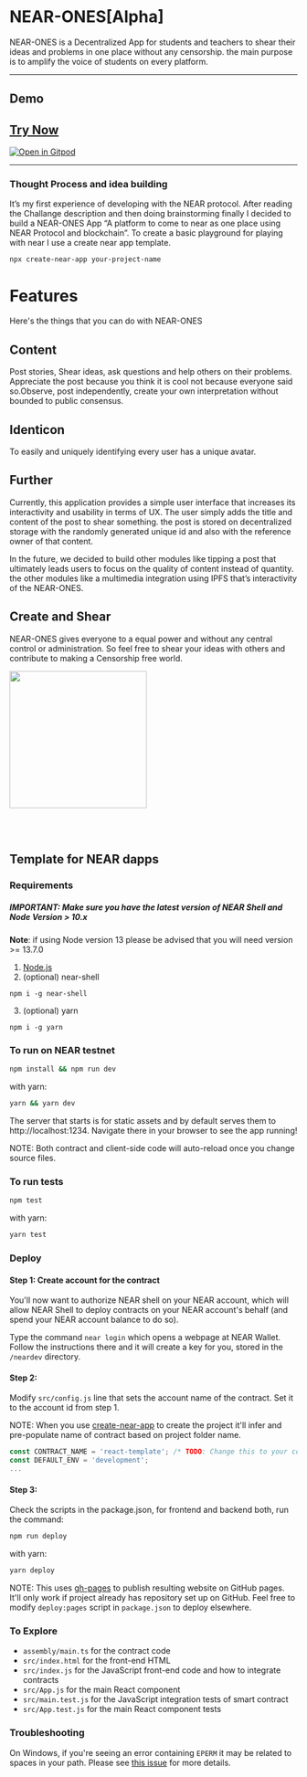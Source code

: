 
# NEAR-ONES[Alpha]
NEAR-ONES is a Decentralized App for students and teachers to shear their ideas and problems in one place without any censorship.
the main purpose is to amplify the voice of students on every platform.

---
## Demo
[Try Now](https://gitpod.io/#https://github.com/Usman75/NEAR-ONES)
---
[![Open in Gitpod](https://gitpod.io/button/open-in-gitpod.svg)](https://gitpod.io/#https://github.com/Usman75/NEAR-ONES)

---
### Thought Process and idea building
It’s my first experience of developing with the NEAR protocol. After reading the Challange description and then doing brainstorming finally I decided to build a NEAR-ONES App “A platform to come to near as one place using NEAR Protocol and blockchain”.
To create a basic playground for playing with near I use a create near app template.
```
npx create-near-app your-project-name
```

# Features
Here's the things that you can do with NEAR-ONES
## Content
Post stories, Shear ideas, ask questions and help others on their problems. Appreciate the post because you think it is cool not because everyone said so.Observe, post independently, create your own interpretation without bounded to public consensus.
## Identicon
   To easily and uniquely identifying every user has a unique avatar.

## Further 

Currently, this application provides a simple user interface that increases its interactivity and usability in terms of UX.
The user simply adds the title and content of the post to shear something. the post is stored on decentralized storage with the randomly generated unique id and also with the reference owner of that content.

In the future, we decided to build other modules like tipping a post that ultimately leads users to focus on the quality of content instead of quantity.
the other modules like a multimedia integration using IPFS that’s interactivity of the NEAR-ONES.

## Create and Shear
NEAR-ONES gives everyone to a equal power and without any central control or administration. So feel free to shear your ideas with others and contribute to making a Censorship free world.

<p>
<img src="https://near.org/wp-content/themes/near-19/assets/img/logo.svg?t=1553011311" width="240">
</p>

<br />
<br />

## Template for NEAR dapps
### Requirements
##### IMPORTANT: Make sure you have the latest version of NEAR Shell and Node Version > 10.x 
**Note**: if using Node version 13 please be advised that you will need version >= 13.7.0

1. [Node.js](https://nodejs.org/en/download/package-manager/)
2. (optional) near-shell

```
npm i -g near-shell
```
3. (optional) yarn
```
npm i -g yarn
```
### To run on NEAR testnet

```bash
npm install && npm run dev
```

with yarn:

```bash
yarn && yarn dev
```

The server that starts is for static assets and by default serves them to http://localhost:1234. Navigate there in your browser to see the app running!

NOTE: Both contract and client-side code will auto-reload once you change source files.

### To run tests

```bash
npm test
```

with yarn:

```bash
yarn test
```

### Deploy

#### Step 1: Create account for the contract

You'll now want to authorize NEAR shell on your NEAR account, which will allow NEAR Shell to deploy contracts on your NEAR account's behalf \(and spend your NEAR account balance to do so\).

Type the command `near login` which opens a webpage at NEAR Wallet. Follow the instructions there and it will create a key for you, stored in the `/neardev` directory.

#### Step 2:

Modify `src/config.js` line that sets the account name of the contract. Set it to the account id from step 1.

NOTE: When you use [create-near-app](https://github.com/nearprotocol/create-near-app) to create the project it'll infer and pre-populate name of contract based on project folder name.

```javascript
const CONTRACT_NAME = 'react-template'; /* TODO: Change this to your contract's name! */
const DEFAULT_ENV = 'development';
...
```

#### Step 3:

Check the scripts in the package.json, for frontend and backend both, run the command:

```bash
npm run deploy
```

with yarn:

```bash
yarn deploy
```

NOTE: This uses [gh-pages](https://github.com/tschaub/gh-pages) to publish resulting website on GitHub pages. It'll only work if project already has repository set up on GitHub. Feel free to modify `deploy:pages` script in `package.json` to deploy elsewhere.

### To Explore

- `assembly/main.ts` for the contract code
- `src/index.html` for the front-end HTML
- `src/index.js` for the JavaScript front-end code and how to integrate contracts
- `src/App.js` for the main React component
- `src/main.test.js` for the JavaScript integration tests of smart contract
- `src/App.test.js` for the main React component tests

### Troubleshooting

On Windows, if you're seeing an error containing `EPERM` it may be related to spaces in your path. Please see [this issue](https://github.com/zkat/npx/issues/209) for more details.
